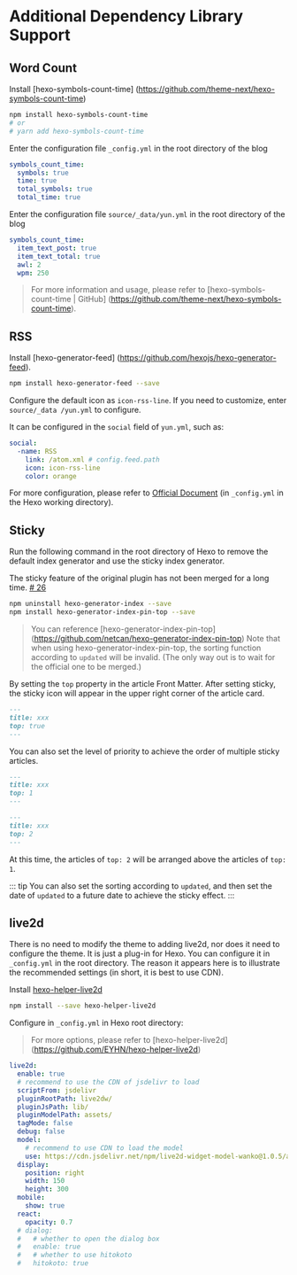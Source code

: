 # Additional Dependency Library Support

## Word Count

Install [hexo-symbols-count-time] (https://github.com/theme-next/hexo-symbols-count-time)

```sh
npm install hexo-symbols-count-time
# or
# yarn add hexo-symbols-count-time
```

Enter the configuration file `_config.yml` in the root directory of the blog

```yml
symbols_count_time:
  symbols: true
  time: true
  total_symbols: true
  total_time: true
```

Enter the configuration file `source/_data/yun.yml` in the root directory of the blog

```yml
symbols_count_time:
  item_text_post: true
  item_text_total: true
  awl: 2
  wpm: 250
```

> For more information and usage, please refer to [hexo-symbols-count-time | GitHub] (https://github.com/theme-next/hexo-symbols-count-time).

## RSS

Install [hexo-generator-feed] (https://github.com/hexojs/hexo-generator-feed).

```sh
npm install hexo-generator-feed --save
```

Configure the default icon as `icon-rss-line`. If you need to customize, enter `source/_data /yun.yml` to configure.

It can be configured in the `social` field of `yun.yml`, such as:

```yml
social:
  -name: RSS
    link: /atom.xml # config.feed.path
    icon: icon-rss-line
    color: orange
```

For more configuration, please refer to [Official Document](https://github.com/hexojs/hexo-generator-feed) (in `_config.yml` in the Hexo working directory).

## Sticky

Run the following command in the root directory of Hexo to remove the default index generator and use the sticky index generator.

The sticky feature of the original plugin has not been merged for a long time. [# 26](https://github.com/hexojs/hexo-generator-index/pull/26)

```sh
npm uninstall hexo-generator-index --save
npm install hexo-generator-index-pin-top --save
```

> You can reference [hexo-generator-index-pin-top] (https://github.com/netcan/hexo-generator-index-pin-top)
> Note that when using hexo-generator-index-pin-top, the sorting function according to `updated` will be invalid. (The only way out is to wait for the official one to be merged.)

By setting the `top` property in the article Front Matter.
After setting sticky, the sticky icon will appear in the upper right corner of the article card.

```md
---
title: xxx
top: true
---
```

You can also set the level of priority to achieve the order of multiple sticky articles.

```md
---
title: xxx
top: 1
---
```

```md
---
title: xxx
top: 2
---
```

At this time, the articles of `top: 2` will be arranged above the articles of `top: 1`.

::: tip
You can also set the sorting according to `updated`, and then set the date of `updated` to a future date to achieve the sticky effect.
:::

## live2d

There is no need to modify the theme to adding live2d, nor does it need to configure the theme. It is just a plug-in for Hexo. You can configure it in `_config.yml` in the root directory.
The reason it appears here is to illustrate the recommended settings (in short, it is best to use CDN).

Install [hexo-helper-live2d](https://github.com/EYHN/hexo-helper-live2d)

```sh
npm install --save hexo-helper-live2d
```

Configure in `_config.yml` in Hexo root directory:

> For more options, please refer to [hexo-helper-live2d] (https://github.com/EYHN/hexo-helper-live2d)

```yml
live2d:
  enable: true
  # recommend to use the CDN of jsdelivr to load
  scriptFrom: jsdelivr
  pluginRootPath: live2dw/
  pluginJsPath: lib/
  pluginModelPath: assets/
  tagMode: false
  debug: false
  model:
    # recommend to use CDN to load the model
    use: https://cdn.jsdelivr.net/npm/live2d-widget-model-wanko@1.0.5/assets/wanko.model.json
  display:
    position: right
    width: 150
    height: 300
  mobile:
    show: true
  react:
    opacity: 0.7
  # dialog:
  #   # whether to open the dialog box
  #   enable: true
  #   # whether to use hitokoto
  #   hitokoto: true
```